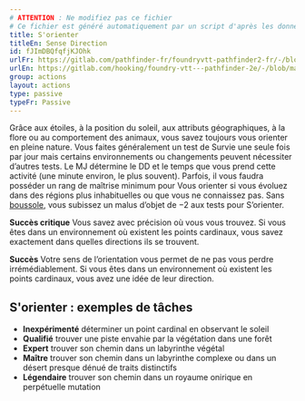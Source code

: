 ```yaml
---
# ATTENTION : Ne modifiez pas ce fichier
# Ce fichier est généré automatiquement par un script d'après les données du module Foundry VTT officiel et de sa traduction
title: S'orienter
titleEn: Sense Direction
id: fJImDBQfqfjKJOhk
urlFr: https://gitlab.com/pathfinder-fr/foundryvtt-pathfinder2-fr/-/blob/master/data/actions/fJImDBQfqfjKJOhk.htm
urlEn: https://gitlab.com/hooking/foundry-vtt---pathfinder-2e/-/blob/master/packs/data/actions.db/sense-direction.json
group: actions
layout: actions
type: passive
typeFr: Passive
---
```

Grâce aux étoiles, à la position du soleil, aux attributs géographiques, à la flore ou au comportement des animaux, vous savez toujours vous orienter en pleine nature. Vous faites généralement un test de Survie une seule fois par jour mais certains environnements ou changements peuvent nécessiter d’autres tests. Le MJ détermine le DD et le temps que vous prend cette activité (une minute environ, le plus souvent). Parfois, il vous faudra posséder un rang de maîtrise minimum pour Vous orienter si vous évoluez dans des régions plus inhabituelles ou que vous ne connaissez pas. Sans [boussole](../equipment/boussole.md), vous subissez un malus d’objet de −2 aux tests pour S’orienter.

**Succès critique** Vous savez avec précision où vous vous trouvez. Si vous êtes dans un environnement où existent les points cardinaux, vous savez exactement dans quelles directions ils se trouvent.

**Succès** Votre sens de l’orientation vous permet de ne pas vous perdre irrémédiablement. Si vous êtes dans un environnement où existent les points cardinaux, vous avez une idée de leur direction.

## S'orienter : exemples de tâches

- **Inexpérimenté** déterminer un point cardinal en observant le soleil
- **Qualifié** trouver une piste envahie par la végétation dans une forêt
- **Expert** trouver son chemin dans un labyrinthe végétal
- **Maître** trouver son chemin dans un labyrinthe complexe ou dans un désert presque dénué de traits distinctifs
- **Légendaire** trouver son chemin dans un royaume onirique en perpétuelle mutation
